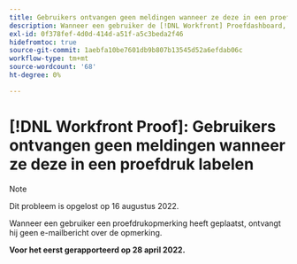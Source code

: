 ```yaml
---
title: Gebruikers ontvangen geen meldingen wanneer ze deze in een proefdruk labelen
description: Wanneer een gebruiker de [!DNL Workfront] Proefdashboard, het [!UICONTROL Proofs to manage] en [!UICONTROL Proofs awaiting decision reports] 0 rapporten weergeven in de verschillende categorieën (totaal, op tijd, enz.).
exl-id: 0f378fef-4d0d-414d-a51f-a5c3beda2f46
hidefromtoc: true
source-git-commit: 1aebfa10be7601db9b807b13545d52a6efdab06c
workflow-type: tm+mt
source-wordcount: '68'
ht-degree: 0%

---
```


# [!DNL Workfront Proof]: Gebruikers ontvangen geen meldingen wanneer ze deze in een proefdruk labelen

>[!NOTE]
>
>Dit probleem is opgelost op 16 augustus 2022.

Wanneer een gebruiker een proefdrukopmerking heeft geplaatst, ontvangt hij geen e-mailbericht over de opmerking.

**Voor het eerst gerapporteerd op 28 april 2022.**
